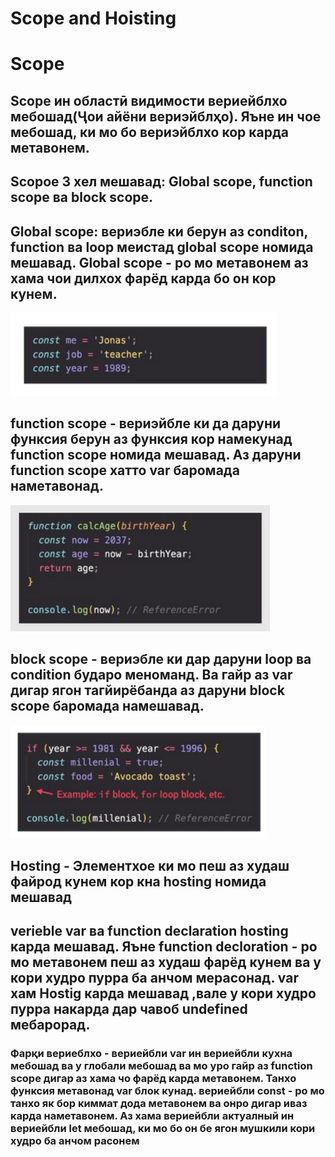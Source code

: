 # Scope and Hoisting 
# Scope
## Scope ин областӣ видимости вериейблхо мебошад(Ҷои айёни вериэйблҳо). Яъне ин чое мебошад, ки мо бо вериэйблхо кор карда метавонем. 
## Scopoe 3 хел мешавад: Global scope, function scope ва block scope.
## Global scope: вериэбле ки берун аз conditon, function ва loop меистад global scope номида мешавад. Global scope - ро мо метавонем аз хама чои дилхох фарёд карда бо он кор кунем. 
![alt](./image1.png)
## function scope - вериэйбле ки да даруни функсия берун  аз функсия кор намекунад function scope номида мешавад. Аз даруни function scope хатто var баромада наметавонад. 
![alt](./image2.png)
## block scope - вериэбле ки дар даруни loop ва condition бударо меноманд. Ва гайр аз var дигар ягон тагйирёбанда аз даруни block scope баромада намешавад.
![alt](./image3.png)
## Hosting - Элементхое ки мо пеш аз худаш файрод кунем кор кна hosting номида мешавад
 ## verieble var ва function declaration hosting карда мешавад. Яъне function decloration - ро мо метавонем пеш аз худаш фарёд кунем ва у кори худро пурра ба анчом мерасонад. var хам Hostig карда мешавад ,вале у кори худро пурра накарда дар чавоб undefined мебарорад. 
### Фарқи вериеблхо - вериейбли var ин вериейбли кухна мебошад ва у глобали мебошад ва мо уро гайр аз function scope дигар аз хама чо фарёд карда метавонем. Танхо функсия метавонад var блок кунад. вериейбли const - ро мо танхо як бор киммат дода метавонем ва онро дигар иваз карда наметавонем. Аз хама вериейбли актуалный ин вериейбли let мебошад, ки мо бо он бе ягон мушкили кори худро ба анчом расонем


